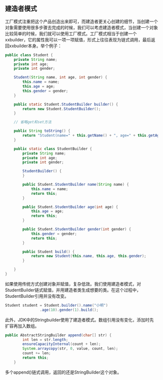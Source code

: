 ## 建造者模式

工厂模式注重把这个产品创造出来即可，而建造者更关心创建的细节，当创建一个对象需要使用很多步骤去完成的时候，我们可以考虑建造者模式，当创建一个对象比较简单的时候，我们就可以使用工厂模式。工厂模式相当于创建一个xxbuilder，它的属性我可以一项一项赋值，形式上往往表现为链式调用，最后返回xxbuilder本身。举个例子：

```java
public class Student {
    private String name;
    private int age;
    private int gender;

    Student(String name, int age, int gender) {
        this.name = name;
        this.age = age;
        this.gender = gender;
    }

    public static Student.StudentBuilder builder() {
        return new Student.StudentBuilder();
    }

    // 省略get和set方法

    public String toString() {
        return "Student(name=" + this.getName() + ", age=" + this.getAge() + ", gender=" + this.getGender() + ")";
    }

    public static class StudentBuilder {
        private String name;
        private int age;
        private int gender;

        StudentBuilder() {
        }

        public Student.StudentBuilder name(String name) {
            this.name = name;
            return this;
        }

        public Student.StudentBuilder age(int age) {
            this.age = age;
            return this;
        }

        public Student.StudentBuilder gender(int gender) {
            this.gender = gender;
            return this;
        }

        public Student build() {
            return new Student(this.name, this.age, this.gender);
        }

    }
}
```

如果使用传统方式创建对象并赋值，复杂低效。我们使用建造者模式，对StudentBuilder链式赋值，并用建造者类生成想要的类。在这个过程中，StudentBuilder引用并没有改变。

```Java
Student student = Student.builder().name("小明")
                .age(10).gender(1).build();
```

此外，JDK中的Stringbuilder使用了建造者模式。数组引用没有变化，添加时先扩容再加入数组。

```java
public AbstractStringBuilder append(char[] str) {
        int len = str.length;
        ensureCapacityInternal(count + len);
        System.arraycopy(str, 0, value, count, len);
        count += len;
        return this;
    }
```

多个append()链式调用，返回的还是StringBuilder这个对象。